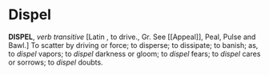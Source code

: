 # Dispel

**DISPEL**, _verb transitive_ \[Latin , to drive., Gr. See [[Appeal]], Peal, Pulse and Bawl.\] To scatter by driving or force; to disperse; to dissipate; to banish; as, to _dispel_ vapors; to _dispel_ darkness or gloom; to _dispel_ fears; to _dispel_ cares or sorrows; to _dispel_ doubts.